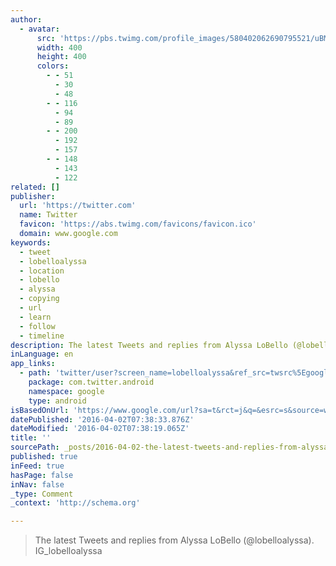 ```yaml
---
author:
  - avatar:
      src: 'https://pbs.twimg.com/profile_images/580402062690795521/uBMnC3pi_400x400.jpg'
      width: 400
      height: 400
      colors:
        - - 51
          - 30
          - 48
        - - 116
          - 94
          - 89
        - - 200
          - 192
          - 157
        - - 148
          - 143
          - 122
related: []
publisher:
  url: 'https://twitter.com'
  name: Twitter
  favicon: 'https://abs.twimg.com/favicons/favicon.ico'
  domain: www.google.com
keywords:
  - tweet
  - lobelloalyssa
  - location
  - lobello
  - alyssa
  - copying
  - url
  - learn
  - follow
  - timeline
description: The latest Tweets and replies from Alyssa LoBello (@lobelloalyssa). IG_lobelloalyssa
inLanguage: en
app_links:
  - path: 'twitter/user?screen_name=lobelloalyssa&ref_src=twsrc%5Egoogle%7Ctwcamp%5Eandroidseo%7Ctwgr%5Eprofile_replies'
    package: com.twitter.android
    namespace: google
    type: android
isBasedOnUrl: 'https://www.google.com/url?sa=t&rct=j&q=&esrc=s&source=web&cd=10&cad=rja&uact=8&ved=0ahUKEwiikYueue_LAhXKpx4KHRitCiYQFgg_MAk&url=https%3A%2F%2Ftwitter.com%2Flobelloalyssa&usg=AFQjCNF-fKHM8hef13aYUr0inVOmmDGOcw&sig2=Kh6ZBSsf9gJ_zqZjcffmFA'
datePublished: '2016-04-02T07:38:33.876Z'
dateModified: '2016-04-02T07:38:19.065Z'
title: ''
sourcePath: _posts/2016-04-02-the-latest-tweets-and-replies-from-alyssa-lobello-lobelloa.md
published: true
inFeed: true
hasPage: false
inNav: false
_type: Comment
_context: 'http://schema.org'

---
```

> The latest Tweets and replies from Alyssa LoBello (@lobelloalyssa). IG\_lobelloalyssa